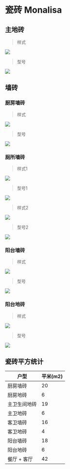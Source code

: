 # 瓷砖 Monalisa

## 主地砖

>  样式

![](http://qiniu.media.ineet.cn/images/jpg/house/1061555902074_.pic.jpg)

>  型号

![](http://qiniu.media.ineet.cn/images/jpg/house/1071555902075_.pic.jpg)


## 墙砖

### 厨房墙砖

>  样式

![](http://qiniu.media.ineet.cn/images/jpg/house/1101555902078_.pic.jpg)

>  型号

![](http://qiniu.media.ineet.cn/images/jpg/house/1111555902079_.pic.jpg)


### 厕所墙砖

>  样式1

![](http://qiniu.media.ineet.cn/images/jpg/house/1161555902087_.pic.jpg)

>  型号1

![](http://qiniu.media.ineet.cn/images/jpg/house/1171555902088_.pic.jpg)


>  样式2

![](http://qiniu.media.ineet.cn/images/jpg/house/1181555902089_.pic.jpg)


>  型号2

![](http://qiniu.media.ineet.cn/images/jpg/house/1191555902090_.pic.jpg)


###  阳台墙砖

>  样式

![](http://qiniu.media.ineet.cn/images/jpg/house/1121555902080_.pic.jpg)


>  型号

![](http://qiniu.media.ineet.cn/images/jpg/house/1131555902081_.pic.jpg)


### 阳台地砖

>  样式

![](http://qiniu.media.ineet.cn/images/jpg/house/1141555902085_.pic.jpg)

>  型号

![](http://qiniu.media.ineet.cn/images/jpg/house/1151555902086_.pic.jpg)



## 瓷砖平方统计

| 户型 | 平米(m2) | 
| ---- | ---- |
| 厨房墙砖 | 20 |
| 厨房地砖 | 6  |
| 主卫生间地砖 | 19 |
| 主卫地砖 | 6 |
| 客卫墙砖 | 16 |
| 客卫地砖 | 4 |
| 阳台墙砖 | 18 |
| 阳台地砖 | 6 |
| 餐厅 + 客厅 | 42 | 



